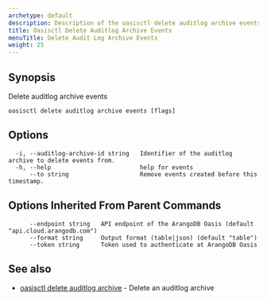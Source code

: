 ```yaml
---
archetype: default
description: Description of the oasisctl delete auditlog archive events command
title: Oasisctl Delete Auditlog Archive Events
menuTitle: Delete Audit Log Archive Events
weight: 25
---
```

## Synopsis
Delete auditlog archive events

```
oasisctl delete auditlog archive events [flags]
```

## Options
```
  -i, --auditlog-archive-id string   Identifier of the auditlog archive to delete events from.
  -h, --help                         help for events
      --to string                    Remove events created before this timestamp.
```

## Options Inherited From Parent Commands
```
      --endpoint string   API endpoint of the ArangoDB Oasis (default "api.cloud.arangodb.com")
      --format string     Output format (table|json) (default "table")
      --token string      Token used to authenticate at ArangoDB Oasis
```

## See also
* [oasisctl delete auditlog archive](delete-auditlog-archive.md)	 - Delete an auditlog archive

